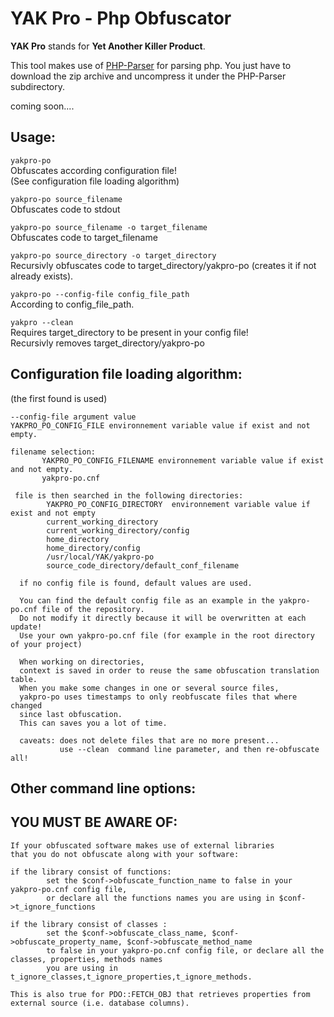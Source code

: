 # YAK Pro - Php Obfuscator

**YAK Pro** stands for **Yet Another Killer Product**.

This tool makes use of [PHP-Parser](https://github.com/nikic/PHP-Parser) for parsing php.
You just have to download the zip archive and uncompress it under the PHP-Parser subdirectory.

coming soon....

## Usage:
`yakpro-po`  
Obfuscates according configuration file!  
(See configuration file loading algorithm)

`yakpro-po source_filename`  
Obfuscates code to stdout

`yakpro-po source_filename -o target_filename`  
Obfuscates code to target_filename

`yakpro-po source_directory -o target_directory`  
Recursivly obfuscates code to target_directory/yakpro-po (creates it if not already exists).

`yakpro-po --config-file config_file_path`  
According to config_file_path.

`yakpro --clean`  
Requires target_directory to be present in your config file!  
Recursivly removes target_directory/yakpro-po


## Configuration file loading algorithm:

(the first found is used)  

    --config-file argument value
    YAKPRO_PO_CONFIG_FILE environnement variable value if exist and not empty.
    
    filename selection:
 	       YAKPRO_PO_CONFIG_FILENAME environnement variable value if exist and not empty.
	       yakpro-po.cnf
	 
	 file is then searched in the following directories:
		    YAKPRO_PO_CONFIG_DIRECTORY  environnement variable value if exist and not empty
		    current_working_directory
		    current_working_directory/config
		    home_directory
		    home_directory/config
		    /usr/local/YAK/yakpro-po
		    source_code_directory/default_conf_filename

	  if no config file is found, default values are used.

 	  You can find the default config file as an example in the yakpro-po.cnf file of the repository.
 	  Do not modify it directly because it will be overwritten at each update!
 	  Use your own yakpro-po.cnf file (for example in the root directory of your project)
 	  
 	  When working on directories,
 	  context is saved in order to reuse the same obfuscation translation table.
 	  When you make some changes in one or several source files,
 	  yakpro-po uses timestamps to only reobfuscate files that where changed
 	  since last obfuscation.
 	  This can saves you a lot of time.
 	  
 	  caveats: does not delete files that are no more present...
 	           use --clean  command line parameter, and then re-obfuscate all!

## Other command line options:

   
## YOU MUST BE AWARE OF:
	If your obfuscated software makes use of external libraries
	that you do not obfuscate along with your software:
	
	if the library consist of functions:
			set the $conf->obfuscate_function_name to false in your yakpro-po.cnf config file,
			or declare all the functions names you are using in $conf->t_ignore_functions
			
	if the library consist of classes :
			set the $conf->obfuscate_class_name, $conf->obfuscate_property_name, $conf->obfuscate_method_name
			to false in your yakpro-po.cnf config file, or declare all the classes, properties, methods names
			you are using in		t_ignore_classes,t_ignore_properties,t_ignore_methods.
			
	This is also true for PDO::FETCH_OBJ that retrieves properties from external source (i.e. database columns).
	
	

